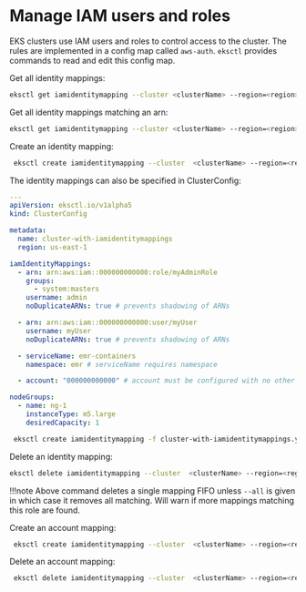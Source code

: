 # Manage IAM users and roles

EKS clusters use IAM users and roles to control access to the cluster. The rules are implemented in a config map
called `aws-auth`. `eksctl` provides commands to read and edit this config map.

Get all identity mappings:

```bash
eksctl get iamidentitymapping --cluster <clusterName> --region=<region>
```

Get all identity mappings matching an arn:

```bash
eksctl get iamidentitymapping --cluster <clusterName> --region=<region> --arn arn:aws:iam::123456:role/testing-role
```

Create an identity mapping:

```bash
 eksctl create iamidentitymapping --cluster  <clusterName> --region=<region> --arn arn:aws:iam::123456:role/testing --group system:masters --username admin
```

The identity mappings can also be specified in ClusterConfig:

```yaml
---
apiVersion: eksctl.io/v1alpha5
kind: ClusterConfig

metadata:
  name: cluster-with-iamidentitymappings
  region: us-east-1

iamIdentityMappings:
  - arn: arn:aws:iam::000000000000:role/myAdminRole
    groups:
      - system:masters
    username: admin
    noDuplicateARNs: true # prevents shadowing of ARNs

  - arn: arn:aws:iam::000000000000:user/myUser
    username: myUser
    noDuplicateARNs: true # prevents shadowing of ARNs

  - serviceName: emr-containers
    namespace: emr # serviceName requires namespace

  - account: "000000000000" # account must be configured with no other options

nodeGroups:
  - name: ng-1
    instanceType: m5.large
    desiredCapacity: 1
```

```bash
 eksctl create iamidentitymapping -f cluster-with-iamidentitymappings.yaml
```

Delete an identity mapping:

```bash
eksctl delete iamidentitymapping --cluster  <clusterName> --region=<region> --arn arn:aws:iam::123456:role/testing
```

!!!note
Above command deletes a single mapping FIFO unless `--all` is given in which case it removes all matching. Will warn if
more mappings matching this role are found.

Create an account mapping:

```bash
 eksctl create iamidentitymapping --cluster  <clusterName> --region=<region> --account user-account
```

Delete an account mapping:

```bash
 eksctl delete iamidentitymapping --cluster  <clusterName> --region=<region> --account user-account
```
